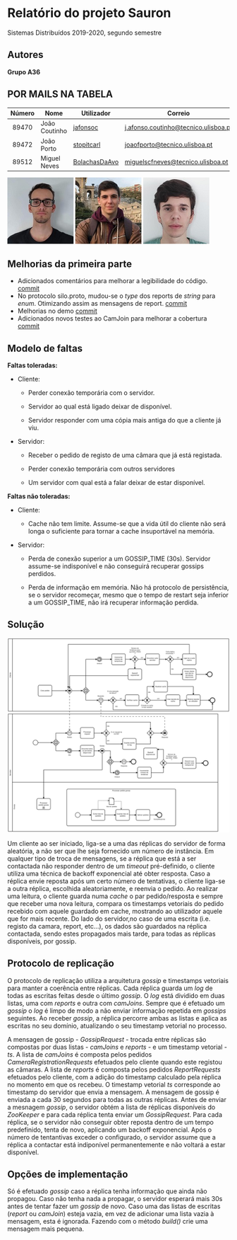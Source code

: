 
#  Relatório do projeto Sauron

  

Sistemas Distribuídos 2019-2020, segundo semestre

  
  

##  Autores

  

**Grupo A36**

  
  

##  POR MAILS NA TABELA

  

| Número | Nome          | Utilizador                                        | Correio                       |
|:------:|---------------|---------------------------------------------------|-------------------------------|
|  89470 | João Coutinho | [jafonsoc](https://github.com/jafonsoc)           | [j.afonso.coutinho@tecnico.ulisboa.pt](mailto:j.afonso.coutinho@tecnico.ulisboa.pt)                         |
| 89472  | João Porto    | [stopitcarl](https://github.com/stopitcarl)       |[joaofporto@tecnico.ulisboa.pt](mailto:joaofporto@tecnico.ulisboa.pt) |
| 89512  | Miguel Neves  | [BolachasDaAvo](https://github.com/BolachasDaAvo) | [miguelscfneves@tecnico.ulisboa.pt](mailto:miguelscfneves@tecnico.ulisboa.pt)             |


  

![JoaoCoutinho](JoaoCoutinho.jpg) ![JoaoPorto](JoaoPorto.jpg) ![MiguelNeves](MiguelNeves.jpg)

  
  

##  Melhorias da primeira parte

- Adicionados comentários para melhorar a legibilidade do código. [commit](https://github.com/tecnico-distsys/A36-Sauron/commit/c7214e92e4949fb6dd575b0a6c776adfd7bcdcb0)
- No protocolo silo.proto, mudou-se o _type_ dos reports de _string_ para _enum_. Otimizando assim as mensagens de report. [commit](https://github.com/tecnico-distsys/A36-Sauron/commit/64b1afa18c9217f4cd4239fd524688e4570c27c4)
- Melhorias no demo [commit](https://github.com/tecnico-distsys/A36-Sauron/commit/2b8dcaad9850ef60ac7cc4c9947e3a94ec5593ea)
- Adicionados novos testes ao CamJoin para melhorar a cobertura [commit](https://github.com/tecnico-distsys/A36-Sauron/commit/23b47334cd935531440a76a8ee6c02c9eda1955b)
  
  

##  Modelo de faltas


**Faltas toleradas:**

 * Cliente:
	* Perder conexão temporária com o servidor.
   
	* Servidor ao qual está ligado deixar de disponível.
   
	* Servidor responder com uma cópia mais antiga do que a cliente já viu.

 * Servidor:

	* Receber o pedido de registo de uma câmara que já está registada.

	* Perder conexão temporária com outros servidores

	* Um servidor com qual está a falar deixar de estar disponível.

  

**Faltas não toleradas:**
* Cliente:
	* Cache não tem limite. Assume-se que a vida útil do cliente não será longa o suficiente para tornar a cache insuportável na memória.

 * Servidor:

	* Perda de conexão superior a um GOSSIP_TIME (30s). Servidor assume-se indisponível e não conseguirá recuperar gossips perdidos.

	* Perda de informação em memória. Não há protocolo de persistência, se o servidor recomeçar, mesmo que o tempo de restart seja inferior a um GOSSIP_TIME, não irá recuperar informação perdida.

##  Solução

![Solution](solution.png)  

Um cliente ao ser iniciado, liga-se a uma das réplicas do servidor de forma aleatória, a não ser que lhe seja fornecido um número de instância. Em qualquer tipo de troca de mensagens, se a réplica que está a ser contactada não responder dentro de um _timeout_ pré-definido, o cliente utiliza uma técnica de backoff exponencial até obter resposta. Caso a réplica envie reposta após um certo número de tentativas, o cliente liga-se a outra réplica, escolhida aleatoriamente, e reenvia o pedido. Ao realizar uma leitura, o cliente guarda numa _cache_ o par pedido/resposta e sempre que receber uma nova leitura, compara os timestamps vetoriais do pedido recebido com aquele guardado em cache, mostrando ao utilizador aquele que for mais recente.
Do lado do servidor,no caso de uma escrita (i.e. registo da camara, report, etc...), os dados são guardados na réplica contactada, sendo estes propagados mais tarde,  para todas as réplicas disponíveis, por gossip.

  
  

##  Protocolo de replicação

  

O protocolo de replicação utiliza a arquitetura _gossip_ e timestamps vetoriais para manter a coerência entre réplicas. Cada réplica guarda um _log_ de todas as escritas feitas desde o último _gossip_. O _log_ está dividido em duas listas, uma com _reports_ e outra com _camJoins_. Sempre que é efetuado um _gossip_ o _log_ é limpo de modo a não enviar informação repetida em _gossips_ seguintes. Ao receber _gossip_, a réplica percorre ambas as listas e aplica as escritas no seu domínio, atualizando o seu timestamp vetorial no processo.

  

A mensagen de gossip - _GossipRequest_ - trocada entre réplicas são compostas por duas listas - _camJoins_ e _reports_ - e um timestamp vetorial - _ts_. A lista de _camJoins_ é composta pelos pedidos _CameraRegistrationRequests_ efetuados pelo cliente quando este registou as câmaras.
A lista de _reports_ é composta pelos pedidos _ReportRequests_ efetuados pelo cliente, com a adição do timestamp calculado pela réplica no momento em que os recebeu.
O timestamp vetorial _ts_ corresponde ao timestamp do servidor que envia a mensagem.
A mensagem de gossip é enviada a cada 30 segundos para todas as outras réplicas. Antes de enviar a mesnagem _gossip_, o servidor obtém a lista de réplicas disponíveis do _ZooKeeper_ e para cada réplica tenta enviar um _GossipRequest_.
Para cada réplica, se o servidor não conseguir obter reposta dentro de um tempo predefinido, tenta de novo, aplicando um backoff exponencial.
Após o número de tentantivas exceder o configurado, o servidor assume que a réplica a contactar está indiponível permanentemente e não voltará a estar disponível.

  

##  Opções de implementação

  

Só é efetuado _gossip_ caso a réplica tenha informação que ainda não propagou. Caso não tenha nada a propagar, o servidor esperará mais 30s antes de tentar fazer um _gossip_ de novo.
Caso uma das listas de escritas (_report_ ou _camJoin_) esteja vazia, em vez de adicionar uma lista vazia à mensagem, esta é ignorada. Fazendo com o método _build()_ crie uma mensagem mais pequena.
